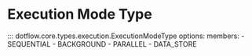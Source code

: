 # Execution Mode Type

::: dotflow.core.types.execution.ExecutionModeType
    options:
        members:
            - SEQUENTIAL
            - BACKGROUND
            - PARALLEL
            - DATA_STORE
